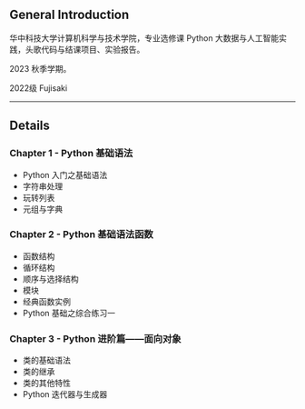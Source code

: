 ## General Introduction

华中科技大学计算机科学与技术学院，专业选修课 Python 大数据与人工智能实践，头歌代码与结课项目、实验报告。

2023 秋季学期。

2022级 Fujisaki

---

## Details

### Chapter 1 - Python 基础语法

- Python 入门之基础语法
- 字符串处理
- 玩转列表
- 元组与字典

### Chapter 2 - Python 基础语法函数

-  函数结构
- 循环结构
- 顺序与选择结构
- 模块
- 经典函数实例
- Python 基础之综合练习一

### Chapter 3 - Python 进阶篇——面向对象

- 类的基础语法
- 类的继承
- 类的其他特性
- Python 迭代器与生成器